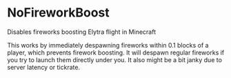 # NoFireworkBoost
Disables fireworks boosting Elytra flight in Minecraft

This works by immediately despawning fireworks within 0.1 blocks of a player, which prevents firework boosting. It will despawn regular fireworks if you try to launch them directly under you. It also might be a bit janky due to server latency or tickrate.
